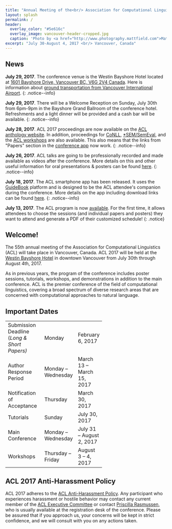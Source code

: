 ```yaml
---
title: "Annual Meeting of the<br/> Association for Computational Linguistics<br/>"
layout: splash
permalink: /
header:
  overlay_color: "#5e616c"
  overlay_image: vancouver-header-cropped.jpg
  caption: 'Photo by <a href="http://www.photography.mattfield.com">Matthew Field</a> / <a href="https://creativecommons.org/licenses/by-sa/3.0/">CC BY-SA 3.0</a>'
excerpt: "July 30-August 4, 2017 <br/> Vancouver, Canada"
---
```


<h2>News</h2>

**July 29, 2017**. The conference venue is the Westin Bayshore Hotel located at [1601 Bayshore Drive, Vancouver BC, V6G 2V4 Canada](https://www.google.com/maps/place/1601+Bayshore+Dr,+Vancouver,+BC+V6G+2V4,+Canada/@49.2921158,-123.1291628,15z/data=!4m2!3m1!1s0x548671861f6bda17:0x2a200d7dcc8f34d6). Here is information about [ground transportation from Vancouver International Airport](/participants#transportation). 
{: .notice--info} 

**July 29, 2017**. There will be a Welcome Reception on Sunday, July 30th from 6pm-9pm in the Bayshore Grand Ballroom of the conference hotel. Refreshments and a light dinner will be provided and a cash bar will be available.
{: .notice--info} 

**July 28, 2017**. ACL 2017 proceedings are now available on the [ACL anthology website](http://www.aclweb.org/anthology/P/P17/). In addition, proceedings for [CoNLL](http://www.aclweb.org/anthology/K/K17/), [*SEM/SemEval](http://www.aclweb.org/anthology/S/S17/), and the [ACL workshops](http://www.aclweb.org/anthology/W/W17) are also available. This also means that the links from "Papers" section in the [conference app](/participants/#conference-app) now work.
{: .notice--info} 

**July 26, 2017**. ACL talks are going to be professionally recorded and made available as videos after the conference. More details on this and other useful information for oral presentations &amp; posters can be found [here](/participants#presenter-information).
{: .notice--info} 

**July 18, 2017**. The ACL smartphone app has been released. It uses the [GuideBook](http://www.guidebook.com) platform and is designed to be the ACL attendee's companion during the conference. More details on the app including download links can be found [here](/participants#conference-app).
{: .notice--info} 

**July 13, 2017**. The ACL program is now [available](/program). For the first time, it allows attendees to choose the sessions (and individual papers and posters) they want to attend and generate a PDF of their customized schedule!
{: .notice} 
 
<h2>Welcome!</h2>

The 55th annual meeting of the Association for Computational Linguistics (ACL) will take place in Vancouver, Canada. ACL 2017 will be held at the [Westin Bayshore Hotel](http://www.starwoodhotels.com/westin/property/overview/index.html?propertyID=1080) in downtown Vancouver from July 30th through August 4th, 2017.

As in previous years, the program of the conference includes poster sessions, tutorials, workshops, and demonstrations in addition to the main conference. ACL is the premier conference of the field of computational linguistics, covering a broad spectrum of diverse research areas that are concerned with computational approaches to natural language.

<h2>Important Dates</h2>

<table style="width: 60%">
    <tbody>
        <tr>
            <td style="width: 40%;">Submission Deadline (<i>Long &amp; Short Papers)</i></td>
            <td style="width: 30%;">Monday</td>
            <td>February 6, 2017</td>
        </tr>
        <tr>
            <td>Author Response Period</td>
            <td>Monday &ndash; Wednesday</td>
            <td>March 13 &ndash; March 15, 2017</td>
        </tr>
        <tr>
            <td>Notification of Acceptance</td>
            <td>Thursday</td>
            <td>March 30, 2017</td>
        </tr>
        <tr>
            <td>Tutorials</td>
            <td>Sunday</td>
            <td>July 30, 2017</td>
        </tr>    
        <tr>
            <td>Main Conference</td>
            <td>Monday &ndash; Wednesday</td>
            <td>July 31 &ndash; August 2, 2017</td>
        </tr>
        <tr>
            <td>Workshops</td>
            <td>Thursday &ndash; Friday</td>
            <td>August 3 &ndash; 4, 2017</td>
        </tr>
    </tbody>
</table>

<h2>ACL 2017 Anti-Harassment Policy</h2>
ACL 2017 adheres to the <a href="https://www.aclweb.org/adminwiki/index.php?title=Anti-Harassment_Policy">ACL Anti-Harassment Policy</a>. Any participant who experiences harassment or hostile behavior may contact any current member of the <a href="https://www.aclweb.org/portal/about">ACL Executive Committee</a> or contact <a href="mailto:acl@aclweb.org">Priscilla Rasmussen</a>, who is usually available at the registration desk of the conference. Please be assured that if you approach us, your concerns will be kept in strict confidence, and we will consult with you on any actions taken.



